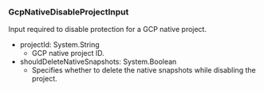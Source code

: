 ### GcpNativeDisableProjectInput
Input required to disable protection for a GCP native project.

- projectId: System.String
  - GCP native project ID.
- shouldDeleteNativeSnapshots: System.Boolean
  - Specifies whether to delete the native snapshots while disabling the project.
